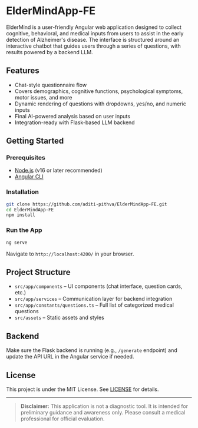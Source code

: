 # ElderMindApp-FE

ElderMind is a user-friendly Angular web application designed to collect cognitive, behavioral, and medical inputs from users to assist in the early detection of Alzheimer's disease. The interface is structured around an interactive chatbot that guides users through a series of questions, with results powered by a backend LLM.

## Features

- Chat-style questionnaire flow
- Covers demographics, cognitive functions, psychological symptoms, motor issues, and more
- Dynamic rendering of questions with dropdowns, yes/no, and numeric inputs
- Final AI-powered analysis based on user inputs
- Integration-ready with Flask-based LLM backend

## Getting Started

### Prerequisites

- [Node.js](https://nodejs.org/en/) (v16 or later recommended)
- [Angular CLI](https://angular.io/cli)

### Installation

```bash
git clone https://github.com/aditi-pithva/ElderMindApp-FE.git
cd ElderMindApp-FE
npm install
```

### Run the App

```bash
ng serve
```

Navigate to `http://localhost:4200/` in your browser.

## Project Structure

- `src/app/components` – UI components (chat interface, question cards, etc.)
- `src/app/services` – Communication layer for backend integration
- `src/app/constants/questions.ts` – Full list of categorized medical questions
- `src/assets` – Static assets and styles

## Backend

Make sure the Flask backend is running (e.g., `/generate` endpoint) and update the API URL in the Angular service if needed.

## License

This project is under the MIT License. See [LICENSE](LICENSE) for details.

---

>  **Disclaimer:** This application is not a diagnostic tool. It is intended for preliminary guidance and awareness only. Please consult a medical professional for official evaluation.
